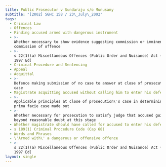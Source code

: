 ```yaml
---
title: Public Prosecutor v Sundaraju s/o Munusamy
subtitle: "[2002] SGHC 158 / 23\_July\_2002"
tags:
  - Criminal Law
  - Offences
  - Finding accused armed with dangerous instrument
  - >-
    Whether necessary to show evidence suggesting commission or imminent
    commission of offence
  - >-
    s 22(1)(a) Miscellaneous Offences (Public Order and Nuisance) Act (Cap 184,
    1997 Ed)
  - Criminal Procedure and Sentencing
  - Appeal
  - Acquittal
  - >-
    Defence making submission of no case to answer at close of prosecution\'s
    case
  - Magistrate acquitting accused without calling him to enter his defence
  - >-
    Applicable principles at close of prosecution\'s case in determining whether
    prima facie case made out
  - >-
    Whether necessary for prosecution to satisfy judge that accused guilty
    beyond reasonable doubt at this stage
  - Whether magistrate should have called for accused to enter his defence
  - s 189(1) Criminal Procedure Code (Cap 68)
  - Words and Phrases
  - \'Armed with\' a dangerous or offensive offence
  - >-
    s 22(1)(a) Miscellaneous Offences (Public Order and Nuisance) Act (Cap 184,
    1997 Ed)
layout: single
---
```


